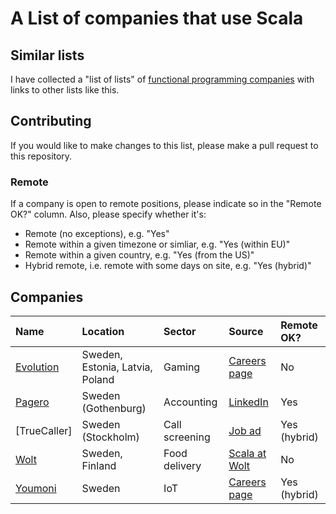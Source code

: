 # A List of companies that use Scala

## Similar lists

I have collected a "list of lists" of [functional programming companies](https://github.com/chreke/fp-companies) with links to other lists like this.

## Contributing

If you would like to make changes to this list, please make a pull request to this repository.

### Remote

If a company is open to remote positions, please indicate so in the "Remote OK?" column. Also, please specify whether it's:

 - Remote (no exceptions), e.g. "Yes"
 - Remote within a given timezone or simliar, e.g. "Yes (within EU)"
 - Remote within a given country, e.g. "Yes (from the US)"
 - Hybrid remote, i.e. remote with some days on site, e.g. "Yes (hybrid)"

## Companies

| Name | Location | Sector | Source | Remote OK? |
| :--- | :------- | :----- | :----- | :--------- |
[Evolution](https://www.evolution.com/) | Sweden, Estonia, Latvia, Poland | Gaming | [Careers page](https://careers.evolution.com/) | No
[Pagero](https://www.pagero.com/) | Sweden (Gothenburg) | Accounting | [LinkedIn](https://www.linkedin.com/jobs/view/3930611205/) | Yes
[TrueCaller] | Sweden (Stockholm) | Call screening | [Job ad](https://www.truecaller.com/careers/jobs/5403301) | Yes (hybrid)
[Wolt](https://wolt.com/) | Sweden, Finland | Food delivery | [Scala at Wolt](https://careers.wolt.com/en/blog/tech/scala-at-wolt-our-scala-organization-part-i) | No
[Youmoni](https://youmoni.com/) | Sweden | IoT | [Careers page](https://youmoni.com/career) | Yes (hybrid)
